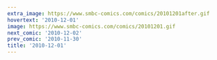 ```yaml
---
extra_image: https://www.smbc-comics.com/comics/20101201after.gif
hovertext: '2010-12-01'
image: https://www.smbc-comics.com/comics/20101201.gif
next_comic: '2010-12-02'
prev_comic: '2010-11-30'
title: '2010-12-01'
---
```


